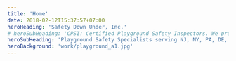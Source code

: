 ```yaml
---
title: 'Home'
date: 2018-02-12T15:37:57+07:00
heroHeading: 'Safety Down Under, Inc.'
# heroSubHeading: 'CPSI: Certified Playground Safety Inspectors. We provide playground inspections, maintenance, repair, installations, and engineered wood fiber safety surfacing.'
heroSubHeading: 'Playground Safety Specialists serving NJ, NY, PA, DE, & MD'
heroBackground: 'work/playground_a1.jpg'
---
```

